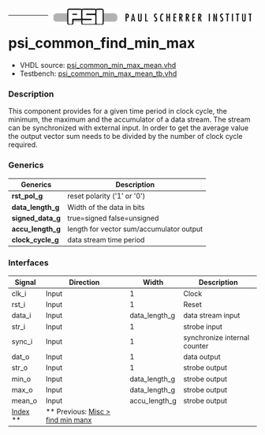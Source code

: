 <img align="right" src="../psi_logo.png">

***
# psi_common_find_min_max

- VHDL source: [psi_common_min_max_mean.vhd](../../hdl/psi_common_min_max_mean.vhd)
- Testbench:  [psi_common_min_max_mean_tb.vhd](../../testbench/psi_common_min_max_mean_tb/psi_common_min_max_mean_tb.vhd)

### Description
This component provides for a given time period in clock cycle, the minimum, the maximum and the accumulator of a data stream. The stream can be synchronized with external input. In order to get the average value the output vector sum needs to be divided by the number of clock cycle required.


### Generics

Generics        | Description
----------------------|------------------------------
**rst\_pol\_g** 			|reset polarity ('1' or '0')
**data\_length\_g** 	| Width of the data in bits
**signed\_data\_g**   | true=signed   false=unsigned
**accu_length\_g**	 	| length for vector sum/accumulator output
**clock_cycle\_g**	 	| data stream time period  

### Interfaces

Signal  |Direction  |Width   |Description
--------|-----------|--------|---------------------------------
clk_i  	|Input      |1       |Clock
rst_i  	|Input      |1       |Reset
data_i  |Input      |data_length_g|data stream input
str_i   |Input      |1			 |strobe input
sync_i 	|Input 			|1			 |synchronize internal counter
dat_o 	|Input 	  	|1			 |data output
str_o   |Input 		  |1 			 |strobe output
min_o   |Input 		  |data_length_g 			 |strobe output
max_o   |Input 		  |data_length_g		 |strobe output
mean_o   |Input 		|accu_length_g			 |strobe output
[Index](../psi_common_index.md) **|** Previous: [Misc > find min manx](../ch11_misc/ch11_16__find_min_max.md)
